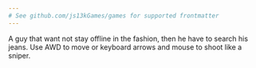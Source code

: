 ```yaml
---
# See github.com/js13kGames/games for supported frontmatter
---
```

A guy that want not stay offline in the fashion, then he have to search his jeans.
Use AWD to move or keyboard arrows and mouse to shoot like a sniper.